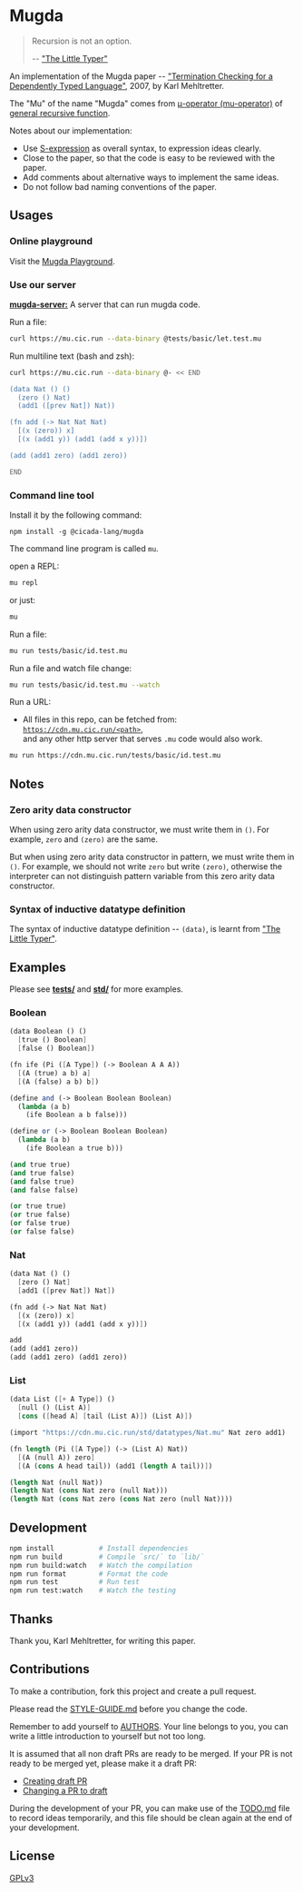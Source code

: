 # Mugda

> Recursion is not an option.
>
> -- ["The Little Typer"](https://mitpress.mit.edu/9780262536431/the-little-typer)

An implementation of the Mugda paper -- ["Termination Checking for a Dependently Typed Language"](<(docs/papers/termination-checking-for-a-dependently-typed-language--karl-mehltretter.pdf)>), 2007, by Karl Mehltretter.

The "Mu" of the name "Mugda"
comes from [μ-operator (mu-operator)](https://en.wikipedia.org/wiki/%CE%9C_operator)
of [general recursive function](https://en.wikipedia.org/wiki/General_recursive_function).

Notes about our implementation:

- Use [S-expression](https://github.com/cicada-lang/sexp) as overall syntax, to expression ideas clearly.
- Close to the paper, so that the code is easy to be reviewed with the paper.
- Add comments about alternative ways to implement the same ideas.
- Do not follow bad naming conventions of the paper.

## Usages

### Online playground

Visit the [Mugda Playground](https://mugda.cicada-lang.org/playground/KGRhdGEgTmF0ICgpICgpCiAgKHplcm8gKCkgTmF0KQogIChhZGQxIChbcHJldiBOYXRdKSBOYXQpKQoKKGZuIGFkZCAoLT4gTmF0IE5hdCBOYXQpCiAgWyh4ICh6ZXJvKSkgeF0KICBbKHggKGFkZDEgeSkpIChhZGQxIChhZGQgeCB5KSldKQoKKGFkZCAoYWRkMSB6ZXJvKSAoYWRkMSB6ZXJvKSk).

### Use our server

[**mugda-server:**](https://github.com/cicada-lang/mugda-server) A server that can run mugda code.

Run a file:

```bash
curl https://mu.cic.run --data-binary @tests/basic/let.test.mu
```

Run multiline text (bash and zsh):

```bash
curl https://mu.cic.run --data-binary @- << END

(data Nat () ()
  (zero () Nat)
  (add1 ([prev Nat]) Nat))

(fn add (-> Nat Nat Nat)
  [(x (zero)) x]
  [(x (add1 y)) (add1 (add x y))])

(add (add1 zero) (add1 zero))

END
```

### Command line tool

Install it by the following command:

```
npm install -g @cicada-lang/mugda
```

The command line program is called `mu`.

open a REPL:

```sh
mu repl
```

or just:

```sh
mu
```

Run a file:

```sh
mu run tests/basic/id.test.mu
```

Run a file and watch file change:

```sh
mu run tests/basic/id.test.mu --watch
```

Run a URL:

- All files in this repo, can be fetched from: [`https://cdn.mu.cic.run/<path>`](https://cdn.mu.cic.run), <br/>
  and any other http server that serves `.mu` code would also work.

```sh
mu run https://cdn.mu.cic.run/tests/basic/id.test.mu
```

## Notes

### Zero arity data constructor

When using zero arity data constructor, we must write them in `()`.
For example, `zero` and `(zero)` are the same.

But when using zero arity data constructor in pattern, we must write them in `()`.
For example, we should not write `zero` but write `(zero)`,
otherwise the interpreter can not distinguish pattern variable
from this zero arity data constructor.

### Syntax of inductive datatype definition

The syntax of inductive datatype definition -- `(data)`,
is learnt from ["The Little Typer"](https://mitpress.mit.edu/9780262536431/the-little-typer).

## Examples

Please see [**tests/**](tests/) and [**std/**](std/) for more examples.

### Boolean

```scheme
(data Boolean () ()
  [true () Boolean]
  [false () Boolean])

(fn ife (Pi ([A Type]) (-> Boolean A A A))
  [(A (true) a b) a]
  [(A (false) a b) b])

(define and (-> Boolean Boolean Boolean)
  (lambda (a b)
    (ife Boolean a b false)))

(define or (-> Boolean Boolean Boolean)
  (lambda (a b)
    (ife Boolean a true b)))

(and true true)
(and true false)
(and false true)
(and false false)

(or true true)
(or true false)
(or false true)
(or false false)
```

### Nat

```scheme
(data Nat () ()
  [zero () Nat]
  [add1 ([prev Nat]) Nat])

(fn add (-> Nat Nat Nat)
  [(x (zero)) x]
  [(x (add1 y)) (add1 (add x y))])

add
(add (add1 zero))
(add (add1 zero) (add1 zero))
```

### List

```scheme
(data List ([+ A Type]) ()
  [null () (List A)]
  [cons ([head A] [tail (List A)]) (List A)])

(import "https://cdn.mu.cic.run/std/datatypes/Nat.mu" Nat zero add1)

(fn length (Pi ([A Type]) (-> (List A) Nat))
  [(A (null A)) zero]
  [(A (cons A head tail)) (add1 (length A tail))])

(length Nat (null Nat))
(length Nat (cons Nat zero (null Nat)))
(length Nat (cons Nat zero (cons Nat zero (null Nat))))
```

## Development

```sh
npm install           # Install dependencies
npm run build         # Compile `src/` to `lib/`
npm run build:watch   # Watch the compilation
npm run format        # Format the code
npm run test          # Run test
npm run test:watch    # Watch the testing
```

## Thanks

Thank you, Karl Mehltretter, for writing this paper.

## Contributions

To make a contribution, fork this project and create a pull request.

Please read the [STYLE-GUIDE.md](STYLE-GUIDE.md) before you change the code.

Remember to add yourself to [AUTHORS](AUTHORS).
Your line belongs to you, you can write a little
introduction to yourself but not too long.

It is assumed that all non draft PRs are ready to be merged.
If your PR is not ready to be merged yet, please make it a draft PR:

- [Creating draft PR](https://github.blog/2019-02-14-introducing-draft-pull-requests)
- [Changing a PR to draft](https://docs.github.com/en/pull-requests/collaborating-with-pull-requests/proposing-changes-to-your-work-with-pull-requests/changing-the-stage-of-a-pull-request)

During the development of your PR, you can make use of
the [TODO.md](TODO.md) file to record ideas temporarily,
and this file should be clean again at the end of your development.

## License

[GPLv3](LICENSE)

